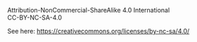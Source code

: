Attribution-NonCommercial-ShareAlike 4.0 International  
CC-BY-NC-SA-4.0

See here:
https://creativecommons.org/licenses/by-nc-sa/4.0/
